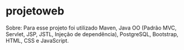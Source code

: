 # projetoweb

Sobre: Para esse projeto foi utilizado Maven, Java OO (Padrão MVC, Servlet, JSP,
JSTL, Injeção de dependência), PostgreSQL, Bootstrap, HTML, CSS e JavaScript.
